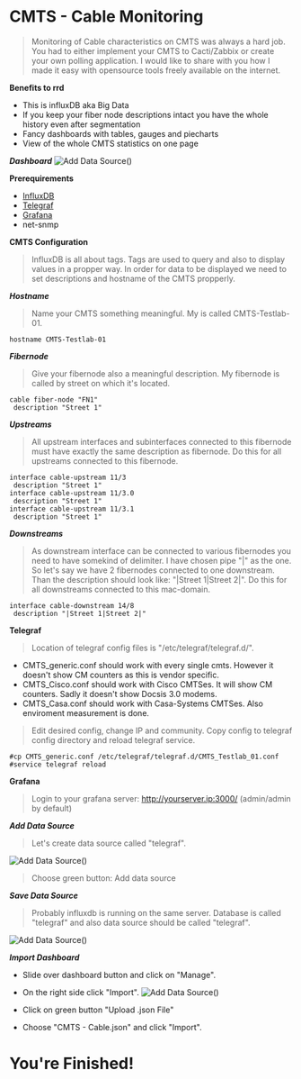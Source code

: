 # CMTS - Cable Monitoring
> Monitoring of Cable characteristics on CMTS was always a hard job. You had to either implement your CMTS to Cacti/Zabbix or create your own polling application. I would like to share with you how I made it easy with opensource tools freely available on the internet.

**Benefits to rrd**
- This is influxDB aka Big Data
- If you keep your fiber node descriptions intact you have the whole history even after segmentation
- Fancy dashboards with tables, gauges and piecharts
- View of the whole CMTS statistics on one page

***Dashboard***
![Add Data Source](https://github.com/l-n-monitoring/CMTS-Monitoring/raw/master/images/screencapture-193-95-254-210-2323-d-yBX3mKdiz-cmts-cable-2019-05-14-14_49_14%20(1).png)()

**Prerequirements**
- <a href="https://docs.influxdata.com/influxdb/v1.7/introduction/installation/">InfluxDB</a>
- <a href="https://docs.influxdata.com/telegraf/v1.10/introduction/installation/">Telegraf</a>
- <a href="https://grafana.com/docs/installation/">Grafana</a>
- net-snmp

**CMTS Configuration**
> InfluxDB is all about tags. Tags are used to query and also to display values in a propper way. In order for data to be displayed we need to set descriptions and hostname of the CMTS propperly.

***Hostname***
> Name your CMTS something meaningful. My is called CMTS-Testlab-01.
```
hostname CMTS-Testlab-01
```
***Fibernode***
> Give your fibernode also a meaningful description. My fibernode is called by street on which it's located.
```
cable fiber-node "FN1" 
 description "Street 1"
```
***Upstreams***
> All upstream interfaces and subinterfaces connected to this fibernode must have exactly the same description as fibernode. Do this for all upstreams connected to this fibernode.
```
interface cable-upstream 11/3 
 description "Street 1"
interface cable-upstream 11/3.0
 description "Street 1"
interface cable-upstream 11/3.1
 description "Street 1"
```
***Downstreams***
> As downstream interface can be connected to various fibernodes you need to have somekind of delimiter. I have chosen pipe "|" as the one. So let's say we have 2 fibernodes connected to one downstream. Than the description should look like: "|Street 1|Street 2|". Do this for all downstreams connected to this mac-domain.
```
interface cable-downstream 14/8 
 description "|Street 1|Street 2|"
```
**Telegraf**
> Location of telegraf config files is "/etc/telegraf/telegraf.d/".
- CMTS_generic.conf should work with every single cmts. However it doesn't show CM counters as this is vendor specific.
- CMTS_Cisco.conf should work with Cisco CMTSes. It will show CM counters. Sadly it doesn't show Docsis 3.0 modems.
- CMTS_Casa.conf should work with Casa-Systems CMTSes. Also enviroment measurement is done.

> Edit desired config, change IP and community. Copy config to telegraf config directory and reload telegraf service.
```
#cp CMTS_generic.conf /etc/telegraf/telegraf.d/CMTS_Testlab_01.conf 
#service telegraf reload
```
**Grafana**
> Login to your grafana server: http://yourserver.ip:3000/ (admin/admin by default)

***Add Data Source***
> Let's create data source called "telegraf".

![Add Data Source](https://github.com/l-n-monitoring/CMTS-Monitoring/raw/master/images/create_datasource.jpg)()
> Choose green button: Add data source 

***Save Data Source***
> Probably influxdb is running on the same server. Database is called "telegraf" and also data source should be called "telegraf".

![Add Data Source](https://github.com/l-n-monitoring/CMTS-Monitoring/raw/master/images/save_datasource.jpg)()

***Import Dashboard***
- Slide over dashboard button and click on "Manage".
- On the right side click "Import".
![Add Data Source](https://github.com/l-n-monitoring/CMTS-Monitoring/raw/master/images/manage_dashboard.jpg)()

- Click on green button "Upload .json File"
- Choose "CMTS - Cable.json" and click "Import". 

# You're Finished!
